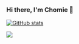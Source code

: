 ### Hi there, I'm Chomie 👋

[![GitHub stats](https://github-readme-stats.vercel.app/api?username=chomieu&theme=great-gatsby&bg_color=0D1117&show_icons=true&hide=stars)](https://github.com/anuraghazra/github-readme-stats)

<a href="https://github.com/chomieu/RadCaTS-Karaoke">
  <img align="center" src="https://github-readme-stats.vercel.app/api/pin/?username=chomieu&repo=RadCaTS-Karaoke&theme=great-gatsby&bg_color=0D1117" />
</a>
